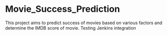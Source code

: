 # Movie_Success_Prediction
This project aims to predict success of movies based on various factors and determine the IMDB score of movie.
Testing Jenkins integration

